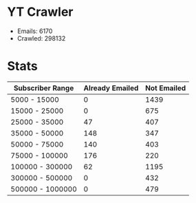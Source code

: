 # YT Crawler
- Emails: 6170
- Crawled: 298132

# Stats
| Subscriber Range  | Already Emailed | Not Emailed |
|-------|-------|-------|
| 5000 - 15000 | 0 | 1439 |
| 15000 - 25000 | 0 | 675 |
| 25000 - 35000 | 47 | 407 |
| 35000 - 50000 | 148 | 347 |
| 50000 - 75000 | 140 | 403 |
| 75000 - 100000 | 176 | 220 |
| 100000 - 300000 | 62 | 1195 |
| 300000 - 500000 | 0 | 432 |
| 500000 - 1000000 | 0 | 479 |
